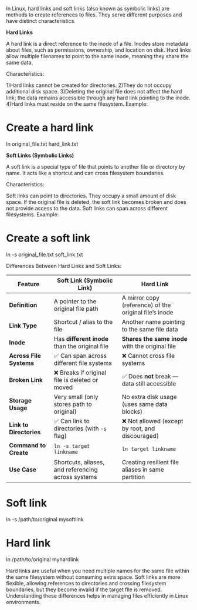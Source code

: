 In Linux, hard links and soft links (also known as symbolic links) are methods to create references to files. They serve different purposes and have distinct characteristics.

**Hard Links**

A hard link is a direct reference to the inode of a file. Inodes store metadata about files, such as permissions, ownership, and location on disk. Hard links allow multiple filenames to point to the same inode, meaning they share the same data.

Characteristics:

1)Hard links cannot be created for directories.
2)They do not occupy additional disk space.
3)Deleting the original file does not affect the hard link; the data remains accessible through any hard link pointing to the inode.
4)Hard links must reside on the same filesystem.
Example:

# Create a hard link    
ln original_file.txt hard_link.txt


**Soft Links (Symbolic Links)**

A soft link is a special type of file that points to another file or directory by name. It acts like a shortcut and can cross filesystem boundaries.

Characteristics:

Soft links can point to directories.
They occupy a small amount of disk space.
If the original file is deleted, the soft link becomes broken and does not provide access to the data.
Soft links can span across different filesystems.
Example:

# Create a soft link
ln -s original_file.txt soft_link.txt

Differences Between Hard Links and Soft Links:

| Feature                 | **Soft Link (Symbolic Link)**                      | **Hard Link**                                          |
| ----------------------- | -------------------------------------------------- | ------------------------------------------------------ |
| **Definition**          | A pointer to the original file path                | A mirror copy (reference) of the original file’s inode |
| **Link Type**           | Shortcut / alias to the file                       | Another name pointing to the same file data            |
| **Inode**               | Has **different inode** than the original file     | **Shares the same inode** with the original file       |
| **Across File Systems** | ✅ Can span across different file systems           | ❌ Cannot cross file systems                            |
| **Broken Link**         | ❌ Breaks if original file is deleted or moved      | ✅ Does **not** break — data still accessible           |
| **Storage Usage**       | Very small (only stores path to original)          | No extra disk usage (uses same data blocks)            |
| **Link to Directories** | ✅ Can link to directories (with `-s` flag)         | ❌ Not allowed (except by root, and discouraged)        |
| **Command to Create**   | `ln -s target linkname`                            | `ln target linkname`                                   |
| **Use Case**            | Shortcuts, aliases, and referencing across systems | Creating resilient file aliases in same partition      |


# Soft link
ln -s /path/to/original mysoftlink

# Hard link
ln /path/to/original myhardlink

Hard links are useful when you need multiple names for the same file within the same filesystem without consuming extra space. Soft links are more flexible, allowing references to directories and crossing filesystem boundaries, but they become invalid if the target file is removed. Understanding these differences helps in managing files efficiently in Linux environments.

